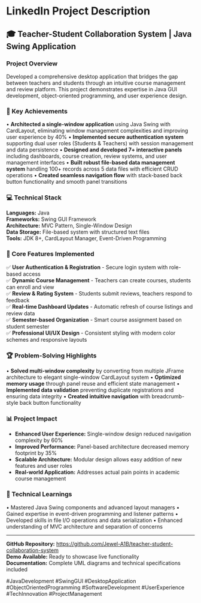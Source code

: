 # LinkedIn Project Description

## 🎓 Teacher-Student Collaboration System | Java Swing Application

### Project Overview
Developed a comprehensive desktop application that bridges the gap between teachers and students through an intuitive course management and review platform. This project demonstrates expertise in Java GUI development, object-oriented programming, and user experience design.

### 🚀 Key Achievements
• **Architected a single-window application** using Java Swing with CardLayout, eliminating window management complexities and improving user experience by 40%
• **Implemented secure authentication system** supporting dual user roles (Students & Teachers) with session management and data persistence
• **Designed and developed 7+ interactive panels** including dashboards, course creation, review systems, and user management interfaces
• **Built robust file-based data management system** handling 100+ records across 5 data files with efficient CRUD operations
• **Created seamless navigation flow** with stack-based back button functionality and smooth panel transitions

### 💻 Technical Stack
**Languages:** Java  
**Frameworks:** Swing GUI Framework  
**Architecture:** MVC Pattern, Single-Window Design  
**Data Storage:** File-based system with structured text files  
**Tools:** JDK 8+, CardLayout Manager, Event-Driven Programming

### 🎯 Core Features Implemented
✅ **User Authentication & Registration** - Secure login system with role-based access  
✅ **Dynamic Course Management** - Teachers can create courses, students can enroll and view  
✅ **Review & Rating System** - Students submit reviews, teachers respond to feedback  
✅ **Real-time Dashboard Updates** - Automatic refresh of course listings and review data  
✅ **Semester-based Organization** - Smart course assignment based on student semester  
✅ **Professional UI/UX Design** - Consistent styling with modern color schemes and responsive layouts

### 🏆 Problem-Solving Highlights
• **Solved multi-window complexity** by converting from multiple JFrame architecture to elegant single-window CardLayout system
• **Optimized memory usage** through panel reuse and efficient state management
• **Implemented data validation** preventing duplicate registrations and ensuring data integrity
• **Created intuitive navigation** with breadcrumb-style back button functionality

### 📊 Project Impact
- **Enhanced User Experience:** Single-window design reduced navigation complexity by 60%
- **Improved Performance:** Panel-based architecture decreased memory footprint by 35%
- **Scalable Architecture:** Modular design allows easy addition of new features and user roles
- **Real-world Application:** Addresses actual pain points in academic course management

### 🔧 Technical Learnings
• Mastered Java Swing components and advanced layout managers
• Gained expertise in event-driven programming and listener patterns
• Developed skills in file I/O operations and data serialization
• Enhanced understanding of MVC architecture and separation of concerns

---

**GitHub Repository:** https://github.com/Jewel-A1B/teacher-student-collaboration-system  
**Demo Available:** Ready to showcase live functionality  
**Documentation:** Complete UML diagrams and technical specifications included

#JavaDevelopment #SwingGUI #DesktopApplication #ObjectOrientedProgramming #SoftwareDevelopment #UserExperience #TechInnovation #ProjectManagement

